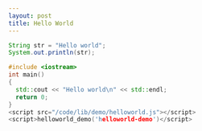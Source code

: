 ```yaml
---
layout: post
title: Hello World
---
```


```java
String str = "Hello world";
System.out.println(str);
```
```c++
#include <iostream>
int main()
{
  std::cout << "Hello world\n" << std::endl;
  return 0;
}
<script src="/code/lib/demo/helloworld.js"></script>
<script>helloworld_demo('helloworld-demo')</script>
```
<div id='helloworld-demo'></div>
<script src="//cdnjs.cloudflare.com/ajax/libs/three.js/88/three.min.js"></script>
<script src='/lib/require.js'></script>
<script>
	requirejs.config({
	baseUrl: '/',
	paths: {
		require: 'lib/require',
		math:    'lib/math.min',
		code:    'code/lib'
	}
	});
</script>
<script>
	require(["code/demo/helloworld"], function (init) { init('helloworld-demo'); });
</script>
